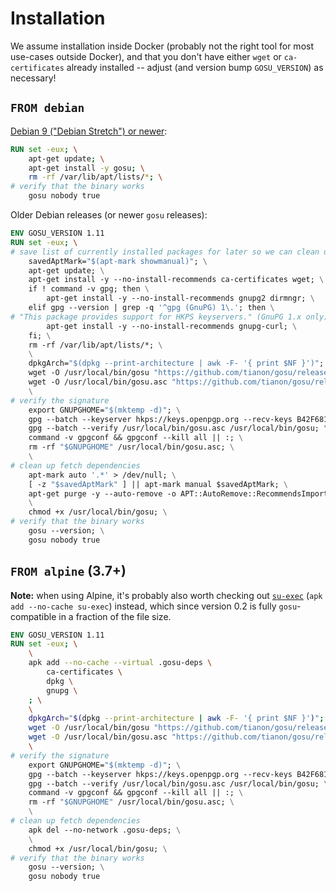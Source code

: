 # Installation

We assume installation inside Docker (probably not the right tool for most use-cases outside Docker), and that you don't have either `wget` or `ca-certificates` already installed -- adjust (and version bump `GOSU_VERSION`) as necessary!

## `FROM debian`

[Debian 9 ("Debian Stretch") or newer](https://packages.debian.org/gosu):

```dockerfile
RUN set -eux; \
	apt-get update; \
	apt-get install -y gosu; \
	rm -rf /var/lib/apt/lists/*; \
# verify that the binary works
	gosu nobody true
```

Older Debian releases (or newer `gosu` releases):

```dockerfile
ENV GOSU_VERSION 1.11
RUN set -eux; \
# save list of currently installed packages for later so we can clean up
	savedAptMark="$(apt-mark showmanual)"; \
	apt-get update; \
	apt-get install -y --no-install-recommends ca-certificates wget; \
	if ! command -v gpg; then \
		apt-get install -y --no-install-recommends gnupg2 dirmngr; \
	elif gpg --version | grep -q '^gpg (GnuPG) 1\.'; then \
# "This package provides support for HKPS keyservers." (GnuPG 1.x only)
		apt-get install -y --no-install-recommends gnupg-curl; \
	fi; \
	rm -rf /var/lib/apt/lists/*; \
	\
	dpkgArch="$(dpkg --print-architecture | awk -F- '{ print $NF }')"; \
	wget -O /usr/local/bin/gosu "https://github.com/tianon/gosu/releases/download/$GOSU_VERSION/gosu-$dpkgArch"; \
	wget -O /usr/local/bin/gosu.asc "https://github.com/tianon/gosu/releases/download/$GOSU_VERSION/gosu-$dpkgArch.asc"; \
	\
# verify the signature
	export GNUPGHOME="$(mktemp -d)"; \
	gpg --batch --keyserver hkps://keys.openpgp.org --recv-keys B42F6819007F00F88E364FD4036A9C25BF357DD4; \
	gpg --batch --verify /usr/local/bin/gosu.asc /usr/local/bin/gosu; \
	command -v gpgconf && gpgconf --kill all || :; \
	rm -rf "$GNUPGHOME" /usr/local/bin/gosu.asc; \
	\
# clean up fetch dependencies
	apt-mark auto '.*' > /dev/null; \
	[ -z "$savedAptMark" ] || apt-mark manual $savedAptMark; \
	apt-get purge -y --auto-remove -o APT::AutoRemove::RecommendsImportant=false; \
	\
	chmod +x /usr/local/bin/gosu; \
# verify that the binary works
	gosu --version; \
	gosu nobody true
```

## `FROM alpine` (3.7+)

**Note:** when using Alpine, it's probably also worth checking out [`su-exec`](https://github.com/ncopa/su-exec) (`apk add --no-cache su-exec`) instead, which since version 0.2 is fully `gosu`-compatible in a fraction of the file size.

```dockerfile
ENV GOSU_VERSION 1.11
RUN set -eux; \
	\
	apk add --no-cache --virtual .gosu-deps \
		ca-certificates \
		dpkg \
		gnupg \
	; \
	\
	dpkgArch="$(dpkg --print-architecture | awk -F- '{ print $NF }')"; \
	wget -O /usr/local/bin/gosu "https://github.com/tianon/gosu/releases/download/$GOSU_VERSION/gosu-$dpkgArch"; \
	wget -O /usr/local/bin/gosu.asc "https://github.com/tianon/gosu/releases/download/$GOSU_VERSION/gosu-$dpkgArch.asc"; \
	\
# verify the signature
	export GNUPGHOME="$(mktemp -d)"; \
	gpg --batch --keyserver hkps://keys.openpgp.org --recv-keys B42F6819007F00F88E364FD4036A9C25BF357DD4; \
	gpg --batch --verify /usr/local/bin/gosu.asc /usr/local/bin/gosu; \
	command -v gpgconf && gpgconf --kill all || :; \
	rm -rf "$GNUPGHOME" /usr/local/bin/gosu.asc; \
	\
# clean up fetch dependencies
	apk del --no-network .gosu-deps; \
	\
	chmod +x /usr/local/bin/gosu; \
# verify that the binary works
	gosu --version; \
	gosu nobody true
```
